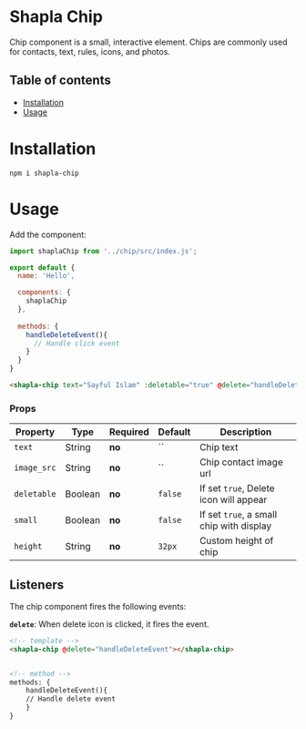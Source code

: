 # Shapla Chip
Chip component is a small, interactive element. Chips are commonly used for contacts, text, rules, icons, and photos.

## Table of contents

- [Installation](#installation)
- [Usage](#usage)

# Installation

```
npm i shapla-chip
```

# Usage
Add the component:

```js
import shaplaChip from '../chip/src/index.js';

export default {
  name: 'Hello',

  components: {
    shaplaChip
  },
  
  methods: {
    handleDeleteEvent(){
      // Handle click event
    }
  }
}

```

```html
<shapla-chip text="Sayful Islam" :deletable="true" @delete="handleDeleteEvent"></shapla-chip>
```

### Props
| Property      | Type      | Required  | Default   | Description
|---------------|-----------|-----------|-----------|----------------------------------------
| `text`        | String    | **no**    | ``        | Chip text
| `image_src`   | String    | **no**    | ``        | Chip contact image url
| `deletable`   | Boolean   | **no**    | `false`   | If set `true`, Delete icon will appear
| `small`       | Boolean   | **no**    | `false`   | If set `true`, a small chip with display
| `height`      | String    | **no**    | `32px`    | Custom height of chip

## Listeners
The chip component fires the following events:

**`delete`**: When delete icon is clicked, it fires the event.

```html
<!-- template -->
<shapla-chip @delete="handleDeleteEvent"></shapla-chip>


<!-- method -->
methods: {
    handleDeleteEvent(){
    // Handle delete event
    }
}
```